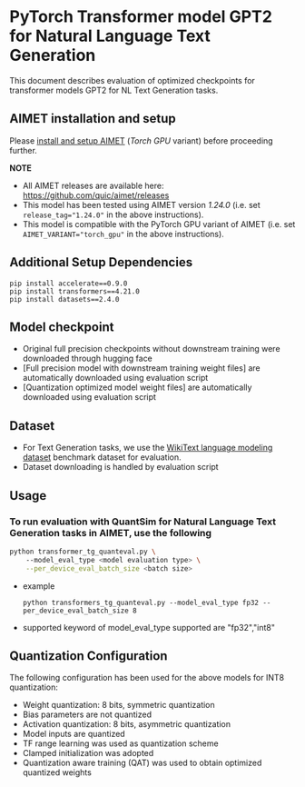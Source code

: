 # PyTorch Transformer model GPT2 for Natural Language Text Generation 
This document describes evaluation of optimized checkpoints for transformer models GPT2 for NL Text Generation tasks.

## AIMET installation and setup
Please [install and setup AIMET](https://github.com/quic/aimet/blob/release-aimet-1.24/packaging/install.md) (*Torch GPU* variant) before proceeding further.

**NOTE**
- All AIMET releases are available here: https://github.com/quic/aimet/releases
- This model has been tested using AIMET version *1.24.0*  (i.e. set `release_tag="1.24.0"` in the above instructions).
- This model is compatible with the PyTorch GPU variant of AIMET (i.e. set `AIMET_VARIANT="torch_gpu"` in the above instructions).

## Additional Setup Dependencies
```
pip install accelerate==0.9.0
pip install transformers==4.21.0
pip install datasets==2.4.0

```
## Model checkpoint
- Original full precision checkpoints without downstream training were downloaded through hugging face 
- [Full precision model with downstream training weight files] are automatically downloaded using evaluation script 
- [Quantization optimized model weight files] are automatically downloaded using evaluation script 

## Dataset 
- For Text Generation tasks, we use the [ WikiText language modeling dataset](https://huggingface.co/datasets/wikitext) benchmark dataset for evaluation. 
- Dataset downloading is handled by evaluation script

## Usage
### To run evaluation with QuantSim for Natural Language Text Generation tasks in AIMET, use the following
```bash
python transformer_tg_quanteval.py \ 
    --model_eval_type <model evaluation type> \
    --per_device_eval_batch_size <batch size> 

```
* example 
    ```
    python transformers_tg_quanteval.py --model_eval_type fp32 --per_device_eval_batch_size 8  
    ```

* supported keyword of model_eval_type supported are "fp32","int8"


## Quantization Configuration
The following configuration has been used for the above models for INT8 quantization:
- Weight quantization: 8 bits, symmetric quantization
- Bias parameters are not quantized
- Activation quantization: 8 bits, asymmetric quantization
- Model inputs are quantized
- TF range learning  was used as quantization scheme
- Clamped initialization was adopted
- Quantization aware training (QAT) was used to obtain optimized quantized weights
